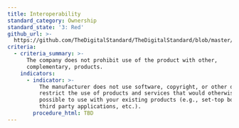 ```yaml
---
title: Interoperability
standard_category: Ownership
standard_state: '3: Red'
github_url: >-
  https://github.com/TheDigitalStandard/TheDigitalStandard/blob/master/Ownership%20(Is%20it%20mine%3F)%2FOwnership%2FInteroperability.yaml
criteria:
  - criteria_summary: >-
      The company does not prohibit use of the product with other,
      complementary, products.
    indicators:
      - indicator: >-
          The manufacturer does not use software, copyright, or other devices to
          restrict the use of products and services that would otherwise be
          possible to use with your existing products (e.g., set-top boxes,
          third party applications, etc.).
        procedure_html: TBD
---
```


